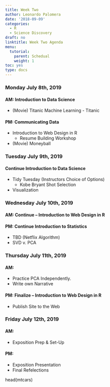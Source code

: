 ```yaml
---
title: Week Two
author: Leonardo Palomera
date: '2018-09-09'
categories:
  - R
  - Science Discovery
draft: no
linktitle: Week Two Agenda
menu:
  tutorial:
    parent: Schedual
    weight: 1
toc: yes
type: docs
---
```


### Monday July 8th, 2019
#### AM: Introduction to Data Science
 * (Movie) Titanic
Machine Learning - Titanic

#### PM: Communicating Data
* Introduction to Web Design in R
   + Resume Building Workshop 
* (Movie) Moneyball

### Tuesday July 9th, 2019
#### Continue Introduction to Data Science
* Tidy Tuesday (Instructors Choice of Options)
   +  Kobe Bryant Shot Selection
* Visualization

### Wednesday July 10th, 2019
#### AM: Continue – Introduction to Web Design in R 
#### PM: Continue Introduction to Statistics
* TBD (Netflix Algorithm)
* SVD v. PCA

### Thursday July 11th, 2019
#### AM:
* Practice PCA Independently.
* Write own Narrative

#### PM: Finalize – Introduction to Web Design in R
* Publish Site to the Web

### Friday July 12th, 2019
#### AM: 
* Exposition Prep & Set-Up

#### PM: 
* Exposition Presentation
* Final Refelections 

head(mtcars)